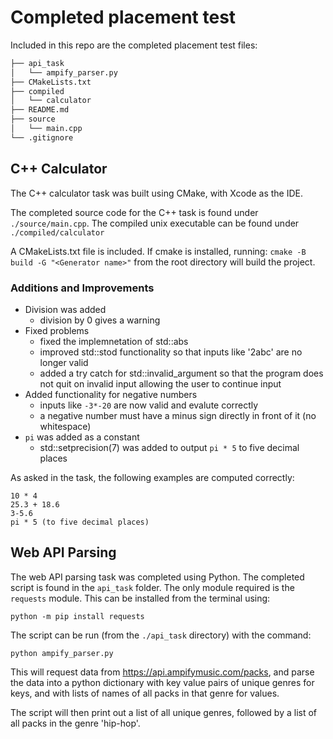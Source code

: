 # Completed placement test

Included in this repo are the completed placement test files:

```bash
├── api_task
│   └── ampify_parser.py
├── CMakeLists.txt
├── compiled
│   └── calculator
├── README.md
├── source
│   └── main.cpp
└── .gitignore
```
## C++ Calculator

The C++ calculator task was built using CMake, with Xcode as the IDE.

The completed source code for the C++ task is found under `./source/main.cpp`.
The compiled unix executable can be found under `./compiled/calculator` 

A CMakeLists.txt file is included. If cmake is installed, running: `cmake -B build -G "<Generator name>"` from the root directory will build the project.

### Additions and Improvements

+ Division was added
	+ division by 0 gives a warning
+ Fixed problems
	+ fixed the implemnetation of std::abs
	+ improved std::stod functionality so that inputs like '2abc' are no longer valid
	+ added a try catch for std::invalid_argument so that the program does not quit on invalid input allowing the user to continue input
+ Added functionality for negative numbers
	+ inputs like `-3*-20` are now valid and evalute correctly
	+ a negative number must have a minus sign directly in front of it (no whitespace)
+ `pi` was added as a constant
	+ std::setprecision(7) was added to output `pi * 5` to five decimal places

As asked in the task, the following examples are computed correctly:
```
10 * 4
25.3 + 18.6
3-5.6
pi * 5 (to five decimal places)
```

## Web API Parsing

The web API parsing task was completed using Python. The completed script is found in the `api_task` folder.
The only module required is the `requests` module. This can be installed from the terminal using:

`python -m pip install requests`

The script can be run (from the `./api_task` directory) with the command:

`python ampify_parser.py`

This will request data from https://api.ampifymusic.com/packs, and parse the data into a python dictionary with key value pairs of unique genres for keys, and with lists of names of all packs in that genre for values.

The script will then print out a list of all unique genres, followed by a list of all packs in the genre 'hip-hop'.